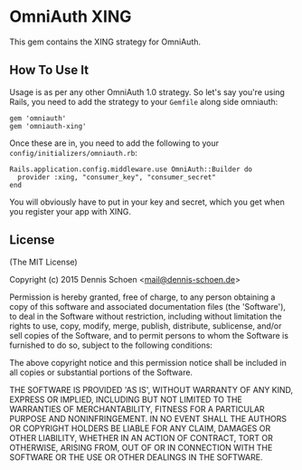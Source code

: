 # OmniAuth XING

This gem contains the XING strategy for OmniAuth.

## How To Use It

Usage is as per any other OmniAuth 1.0 strategy. So let's say you're using Rails, you need to add the strategy to your `Gemfile` along side omniauth:

    gem 'omniauth'
    gem 'omniauth-xing'

Once these are in, you need to add the following to your `config/initializers/omniauth.rb`:

    Rails.application.config.middleware.use OmniAuth::Builder do
      provider :xing, "consumer_key", "consumer_secret"
    end

You will obviously have to put in your key and secret, which you get when you register your app with XING.

## License

  (The MIT License)

  Copyright (c) 2015 Dennis Schoen &lt;mail@dennis-schoen.de&gt;

  Permission is hereby granted, free of charge, to any person obtaining
  a copy of this software and associated documentation files (the
  'Software'), to deal in the Software without restriction, including
  without limitation the rights to use, copy, modify, merge, publish,
  distribute, sublicense, and/or sell copies of the Software, and to
  permit persons to whom the Software is furnished to do so, subject to
  the following conditions:

  The above copyright notice and this permission notice shall be
  included in all copies or substantial portions of the Software.

  THE SOFTWARE IS PROVIDED 'AS IS', WITHOUT WARRANTY OF ANY KIND,
  EXPRESS OR IMPLIED, INCLUDING BUT NOT LIMITED TO THE WARRANTIES OF
  MERCHANTABILITY, FITNESS FOR A PARTICULAR PURPOSE AND NONINFRINGEMENT.
  IN NO EVENT SHALL THE AUTHORS OR COPYRIGHT HOLDERS BE LIABLE FOR ANY
  CLAIM, DAMAGES OR OTHER LIABILITY, WHETHER IN AN ACTION OF CONTRACT,
  TORT OR OTHERWISE, ARISING FROM, OUT OF OR IN CONNECTION WITH THE
  SOFTWARE OR THE USE OR OTHER DEALINGS IN THE SOFTWARE.

